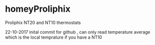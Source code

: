 ﻿# homeyProliphix

 Proliphix NT20 and NT10 thermostats

 22-10-2017   inital commit for github , can only read temperature average which is the local temprature if you have a NT10
